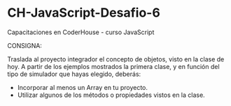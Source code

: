 # CH-JavaScript-Desafio-6
Capacitaciones en CoderHouse - curso JavaScript

CONSIGNA:

Traslada al proyecto integrador el concepto de objetos, visto en la clase de hoy. A partir de los ejemplos mostrados la primera clase, y en función del tipo de simulador que hayas elegido, deberás:
- Incorporar al menos un Array en tu proyecto.
- Utilizar algunos de los métodos o propiedades vistos en la clase.
